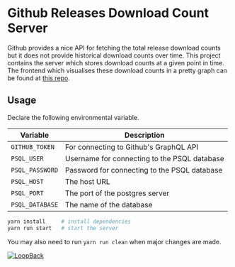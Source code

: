 # Github Releases Download Count Server

Github provides a nice API for fetching the total release download counts but it does not provide historical download counts over time. This project contains the server which stores download counts at a given point in time. The frontend which visualises these download counts in a pretty graph can be found at [this repo](https://github.com/vinceau/github-stats).

## Usage

Declare the following environmental variable.

| Variable        | Description                                  |
| --------------- | -------------------------------------------- |
| `GITHUB_TOKEN`  | For connecting to Github's GraphQL API       |
| `PSQL_USER`     | Username for connecting to the PSQL database |
| `PSQL_PASSWORD` | Password for connecting to the PSQL database |
| `PSQL_HOST`     | The host URL                                 |
| `PSQL_PORT`     | The port of the postgres server              |
| `PSQL_DATABASE` | The name of the database                     |

```sh
yarn install     # install dependencies
yarn run start   # start the server
```

You may also need to run `yarn run clean` when major changes are made.


[![LoopBack](<https://github.com/strongloop/loopback-next/raw/master/docs/site/imgs/branding/Powered-by-LoopBack-Badge-(blue)-@2x.png>)](http://loopback.io/)
